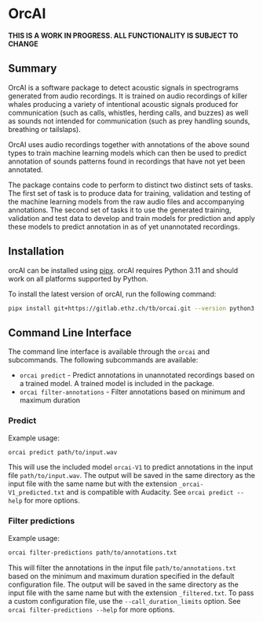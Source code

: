 
# OrcAI

**THIS IS A WORK IN PROGRESS. ALL FUNCTIONALITY IS SUBJECT TO CHANGE**

## Summary

OrcAI is a software package to detect acoustic signals in spectrograms generated from audio recordings. It is trained on audio recordings of killer whales producing a variety of intentional acoustic signals produced for communication (such as calls, whistles, herding calls, and buzzes) as well as sounds not intended for communication (such as prey handling sounds, breathing or tailslaps).

OrcAI uses audio recordings together with annotations of the above sound types to train machine learning models which can then be used to predict annotation of sounds patterns found in recordings that have not yet been annotated.

The package contains code to perform to distinct two distinct sets of tasks. The first set of task is to produce data for training, validation and testing of the machine learning models from the raw audio files and accompanying annotations. The second set of tasks it to use the generated training, validation and test data to develop and train models for prediction and apply these models to predict annotation in as of yet unannotated recordings.

## Installation

orcAI can be installed using [pipx](https://pipx.pypa.io/stable/).
orcAI requires Python 3.11 and should work on all platforms supported by Python.

To install the latest version of orcAI, run the following command:

```bash
pipx install git+https://gitlab.ethz.ch/tb/orcai.git --version python3.11
```

## Command Line Interface

The command line interface is available through the `orcai` and subcommands. The following subcommands are available:

- `orcai predict` - Predict annotations in unannotated recordings based on a trained model. A trained model is included in the package.
- `orcai filter-annotations` - Filter annotations based on minimum and maximum duration

### Predict

Example usage:

```bash
orcai predict path/to/input.wav
```

This will use the included model `orcai-V1` to predict annotations in the input file `path/to/input.wav`. The output will be saved in the same directory as the input file with the same name but with the extension `_orcai-V1_predicted.txt` and is compatible with Audacity.
See `orcai predict --help` for more options.

### Filter predictions

Example usage:

```bash
orcai filter-predictions path/to/annotations.txt
```

This will filter the annotations in the input file `path/to/annotations.txt` based on the minimum and maximum duration specified in the default configuration file. The output will be saved in the same directory as the input file with the same name but with the extension `_filtered.txt`. To pass a custom configuration file, use the `--call_duration_limits` option.
See `orcai filter-predictions --help` for more options.
